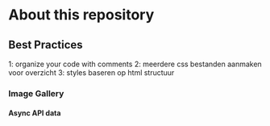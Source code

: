 # About this repository
## Best Practices
1: organize your code with comments
2: meerdere css bestanden aanmaken voor overzicht
3: styles baseren op html structuur
### Image Gallery
#### Async API data
